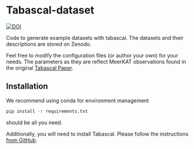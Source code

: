 # Tabascal-dataset

[![DOI](https://zenodo.org/badge/691956309.svg)](https://zenodo.org/badge/latestdoi/691956309)

Code to generate example datasets with tabascal.
The datasets and their descriptions are stored on Zenodo.

Feel free to modify the configuration files (or author your own) for your needs.
The parameters as they are reflect MeerKAT observations found in the original [Tabascal Paper](https://github.com/chrisfinlay/tabascal).


## Installation

We recommend using conda for environment management
```bash
pip install -r requirements.txt 
```
should be all you need.

Additionally, you will need to install Tabascal.
Please follow the instructions [from GitHub](https://github.com/chrisfinlay/tabascal).





